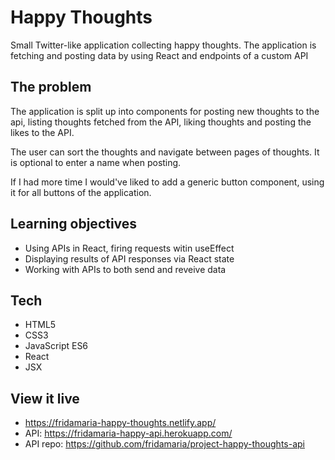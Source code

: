 # Happy Thoughts

Small Twitter-like application collecting happy thoughts. The application is fetching and posting data by using React and endpoints of a custom API

## The problem

The application is split up into components for posting new thoughts to the api, listing thoughts fetched from the API, liking thoughts and posting the likes to the API.

The user can sort the thoughts and navigate between pages of thoughts. It is optional to enter a name when posting.

If I had more time I would've liked to add a generic button component, using it for all buttons of the application.

## Learning objectives

- Using APIs in React, firing requests witin useEffect
- Displaying results of API responses via React state
- Working with APIs to both send and reveive data

## Tech

- HTML5
- CSS3
- JavaScript ES6
- React
- JSX

## View it live

- https://fridamaria-happy-thoughts.netlify.app/
- API: https://fridamaria-happy-api.herokuapp.com/
- API repo: https://github.com/fridamaria/project-happy-thoughts-api
